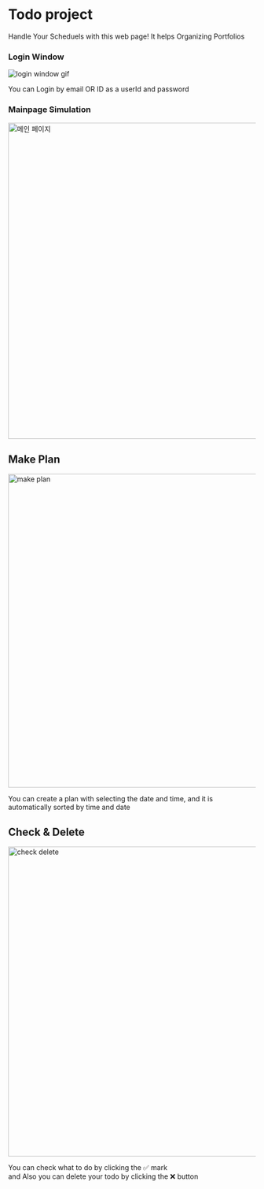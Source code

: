# Todo project

Handle Your Scheduels with this web page!
It helps Organizing Portfolios

### Login Window

<img src="https://user-images.githubusercontent.com/83941092/182519972-a220b89d-c5a4-4518-91b2-23032906dd5d.gif" alt="login window gif">

You can Login by email OR ID as a userId and password

### Mainpage Simulation

<img width="642" alt="메인 페이지" src="https://user-images.githubusercontent.com/83941092/226566161-2b8a5494-d396-488c-af3c-0f1aaa24ffb2.png">

## Make Plan

<img width="637" alt="make plan" src="https://user-images.githubusercontent.com/83941092/226566234-9095d73c-06f3-4bc1-b468-95d8a2a350d0.png">

You can create a plan with selecting the date and time, and it is automatically sorted by time and date

## Check & Delete

<img width="629" alt="check delete" src="https://user-images.githubusercontent.com/83941092/226566368-da265348-02d3-499d-a544-bbb7d05f1560.png">

You can check what to do by clicking the ✅ mark <br>
and Also you can delete your todo by clicking the ❌ button
